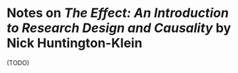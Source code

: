 # Notes on *The Effect: An Introduction to Research Design and Causality* by Nick Huntington-Klein

(TODO)
